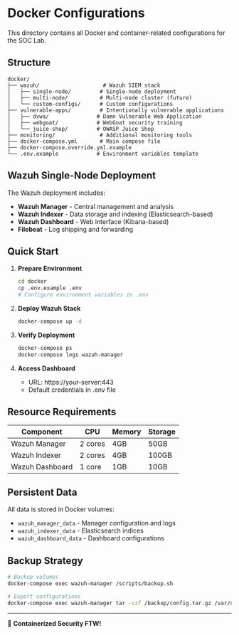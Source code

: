 # Docker Configurations

This directory contains all Docker and container-related configurations for the SOC Lab.

## Structure

```
docker/
├── wazuh/                    # Wazuh SIEM stack
│   ├── single-node/         # Single-node deployment
│   ├── multi-node/          # Multi-node cluster (future)
│   └── custom-configs/      # Custom configurations
├── vulnerable-apps/         # Intentionally vulnerable applications
│   ├── dvwa/               # Damn Vulnerable Web Application
│   ├── webgoat/            # WebGoat security training
│   └── juice-shop/         # OWASP Juice Shop
├── monitoring/              # Additional monitoring tools
├── docker-compose.yml       # Main compose file
├── docker-compose.override.yml.example
└── .env.example            # Environment variables template
```

## Wazuh Single-Node Deployment

The Wazuh deployment includes:
- **Wazuh Manager** - Central management and analysis
- **Wazuh Indexer** - Data storage and indexing (Elasticsearch-based)
- **Wazuh Dashboard** - Web interface (Kibana-based)
- **Filebeat** - Log shipping and forwarding

## Quick Start

1. **Prepare Environment**
   ```bash
   cd docker
   cp .env.example .env
   # Configure environment variables in .env
   ```

2. **Deploy Wazuh Stack**
   ```bash
   docker-compose up -d
   ```

3. **Verify Deployment**
   ```bash
   docker-compose ps
   docker-compose logs wazuh-manager
   ```

4. **Access Dashboard**
   - URL: https://your-server:443
   - Default credentials in .env file

## Resource Requirements

| Component | CPU | Memory | Storage |
|-----------|-----|--------|---------|
| Wazuh Manager | 2 cores | 4GB | 50GB |
| Wazuh Indexer | 2 cores | 4GB | 100GB |
| Wazuh Dashboard | 1 core | 1GB | 10GB |

## Persistent Data

All data is stored in Docker volumes:
- `wazuh_manager_data` - Manager configuration and logs
- `wazuh_indexer_data` - Elasticsearch indices
- `wazuh_dashboard_data` - Dashboard configurations

## Backup Strategy

```bash
# Backup volumes
docker-compose exec wazuh-manager /scripts/backup.sh

# Export configurations
docker-compose exec wazuh-manager tar -czf /backup/config.tar.gz /var/ossec/etc
```

---

🐳 **Containerized Security FTW!**